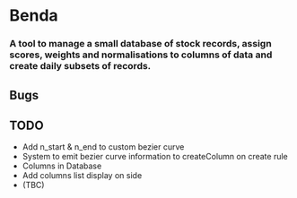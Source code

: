# Benda
### A tool to manage a small database of stock records, assign scores, weights and normalisations to columns of data and create daily subsets of records.
  
    
      
## Bugs

## TODO
- Add n_start & n_end to custom bezier curve
- System to emit bezier curve information to createColumn on create rule
- Columns in Database
- Add columns list display on side 
- (TBC)
